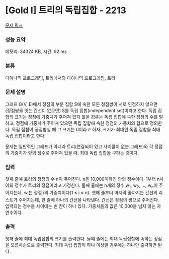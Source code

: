 # [Gold I] 트리의 독립집합 - 2213 

[문제 링크](https://www.acmicpc.net/problem/2213) 

### 성능 요약

메모리: 34324 KB, 시간: 92 ms

### 분류

다이나믹 프로그래밍, 트리에서의 다이나믹 프로그래밍, 트리

### 문제 설명

<p>그래프 G(V, E)에서 정점의 부분 집합 S에 속한 모든 정점쌍이 서로 인접하지 않으면 (정점쌍을 잇는 간선이 없으면) S를 독립 집합(independent set)이라고 한다. 독립 집합의 크기는 정점에 가중치가 주어져 있지 않을 경우는 독립 집합에 속한 정점의 수를 말하고, 정점에 가중치가 주어져 있으면 독립 집합에 속한 정점의 가중치의 합으로 정의한다. 독립 집합이 공집합일 때 그 크기는 0이라고 하자. 크기가 최대인 독립 집합을 최대 독립 집합이라고 한다.</p>

<p>문제는 일반적인 그래프가 아니라 트리(연결되어 있고 사이클이 없는 그래프)와 각 정점의 가중치가 양의 정수로 주어져 있을 때, 최대 독립 집합을 구하는 것이다.</p>

### 입력 

 <p>첫째 줄에 트리의 정점의 수 n이 주어진다. n은 10,000이하인 양의 정수이다. 1부터 n사이의 정수가 트리의 정점이라고 가정한다. 둘째 줄에는 n개의 정수 w<sub>1</sub>, w<sub>2</sub>, ..., w<sub>n</sub>이 주어지는데, w<sub>i</sub>는 정점 i의 가중치이다(1 ≤ i ≤ n). 셋째 줄부터 마지막 줄까지는 간선의 리스트가 주어지는데, 한 줄에 하나의 간선을 나타낸다. 간선은 정점의 쌍으로 주어진다. 입력되는 정수들 사이에는 빈 칸이 하나 있다. 가중치들의 값은 10,000을 넘지 않는 자연수이다.</p>

### 출력 

 <p>첫째 줄에 최대 독립집합의 크기를 출력한다. 둘째 줄에는 최대 독립집합에 속하는 정점을 오름차순으로 출력한다. 최대 독립 집합이 하나 이상일 경우에는 하나만 출력하면 된다.</p>


